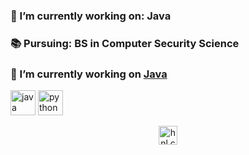 ### 📑 I’m currently working on: Java
### 📚 Pursuing: BS in Computer Security Science



### 🔭 I’m currently working on [Java](https://github.com/hnlcory/ICS111/tree/master/Project4)

<p align="left"><img src="https://devicons.github.io/devicon/devicon.git/icons/java/java-original-wordmark.svg" alt="java" width="40" height="40"/> <img src="https://devicons.github.io/devicon/devicon.git/icons/python/python-original.svg" alt="python" width="40" height="40"/></p>

<p align="center">
<a href="https://instagram.com/hnl.cory" target="blank"><img align="center" src="https://cdn.jsdelivr.net/npm/simple-icons@3.0.1/icons/instagram.svg" alt="hnl.cory" height="30" width="30" /></a>
</p>

<!--
**hnlcory/hnlcory** is a ✨ _special_ ✨ repository because its `README.md` (this file) appears on your GitHub profile.

Here are some ideas to get you started:

- 🔭 I’m currently working on ...
- 🌱 I’m currently learning ...
- 👯 I’m looking to collaborate on ...
- 🤔 I’m looking for help with ...
- 💬 Ask me about ...
- 📫 How to reach me: ...
- 😄 Pronouns: ...
- ⚡ Fun fact: ...
-->
